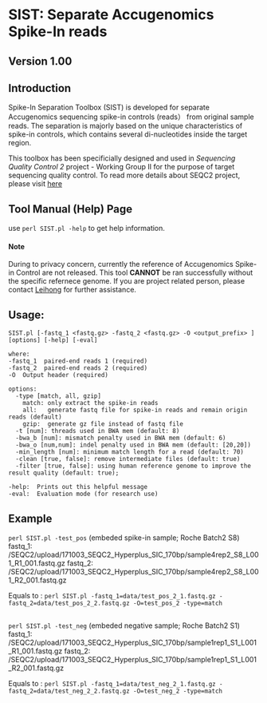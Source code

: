 # SIST: Separate Accugenomics Spike-In reads
## Version 1.00

## Introduction

Spike-In Separation Toolbox (SIST) is developed for separate Accugenomics sequencing spike-in controls (reads） from original sample reads. The separation is majorly based on the unique characteristics of spike-in controls, which contains several di-nucleotides inside the target region.  

This toolbox has been specificially designed and used in *Sequencing Quality Control 2* project - Working Group II for the purpose of target sequencing quality control. To read more details about SEQC2 project, please visit [here](https://www.fda.gov/ScienceResearch/BioinformaticsTools/MicroarrayQualityControlProject/ucm507935.htm)   

## Tool Manual (Help) Page
use `perl SIST.pl -help` to get help information.

#### **Note**
During to privacy concern, currently the reference of Accugenomics Spike-in Control are not released. This tool **CANNOT** be ran successfully without the specific refernece genome. If you are project related person, please contact [Leihong](mailto:leihong.wu@fda.hhs.gov) for further assistance.  

## Usage: 
 `SIST.pl [-fastq_1 <fastq.gz> -fastq_2 <fastq.gz> -O <output_prefix> ] [options] [-help] [-eval]`
	
	where:
	-fastq_1  paired-end reads 1 (required)
	-fastq_2  paired-end reads 2 (required)
	-O	Output header (required)
	
	options:
	  -type [match, all, gzip] 
	    match: only extract the spike-in reads 
	    all:   generate fastq file for spike-in reads and remain origin reads (default)
	    gzip:  generate gz file instead of fastq file
	  -t [num]: threads used in BWA mem (default: 8)
	  -bwa_b [num]: mismatch penalty used in BWA mem (default: 6)
	  -bwa_o [num,num]: indel penalty used in BWA mem (default: [20,20])
	  -min_length [num]: minimum match length for a read (default: 70)
	  -clean [true, false]: remove intermediate files (default: true)
	  -filter [true, false]: using human reference genome to improve the result quality (default: true);
	  
	-help:  Prints out this helpful message
	-eval:  Evaluation mode (for research use)

## Example 

`perl SIST.pl -test_pos` (embeded spike-in sample; Roche Batch2 S8)
	fastq_1: /SEQC2/upload/171003_SEQC2_Hyperplus_SIC_170bp/sample4rep2_S8_L001_R1_001.fastq.gz
	fastq_2: /SEQC2/upload/171003_SEQC2_Hyperplus_SIC_170bp/sample4rep2_S8_L001_R2_001.fastq.gz

Equals to :
`perl SIST.pl -fastq_1=data/test_pos_2_1.fastq.gz -fastq_2=data/test_pos_2_2.fastq.gz -O=test_pos_2 -type=match`
	
##	
	
`perl SIST.pl -test_neg` (embeded negative sample; Roche Batch2 S1)
	fastq_1: /SEQC2/upload/171003_SEQC2_Hyperplus_SIC_170bp/sample1rep1_S1_L001_R1_001.fastq.gz
	fastq_2: /SEQC2/upload/171003_SEQC2_Hyperplus_SIC_170bp/sample1rep1_S1_L001_R2_001.fastq.gz

Equals to :
`perl SIST.pl -fastq_1=data/test_neg_2_1.fastq.gz -fastq_2=data/test_neg_2_2.fastq.gz -O=test_neg_2 -type=match`
